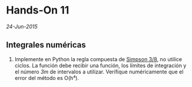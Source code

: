  
 # Hands-On 11
*24-Jun-2015*


## Integrales numéricas

1. Implemente en Python la regla compuesta de [Simpson 3/8](http://ktuce.ktu.edu.tr/~pehlivan/numerical_analysis/chap06/Simpson38Rule.pdf), no utilice ciclos. La función debe recibir una función, los límites de integración y el número *3m* de intervalos a utilizar. Verifique numéricamente que el error del método es O(h⁴).